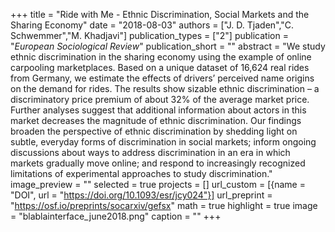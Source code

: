 +++
title = "Ride with Me - Ethnic Discrimination, Social Markets and the Sharing Economy"
date = "2018-08-03"
authors = ["J. D. Tjaden","C. Schwemmer","M. Khadjavi"]
publication_types = ["2"]
publication = "_European Sociological Review_"
publication_short = ""
abstract = "We study ethnic discrimination in the sharing economy using the example of online carpooling marketplaces. Based on a unique dataset of 16,624 real rides from Germany, we estimate the effects of drivers’ perceived name origins on the demand for rides. The results show sizable ethnic discrimination – a discriminatory price premium of about 32% of the average market price. Further analyses suggest that additional information about actors in this market decreases the magnitude of ethnic discrimination. Our findings broaden the perspective of ethnic discrimination by shedding light on subtle, everyday forms of discrimination in social markets; inform ongoing discussions about ways to address discrimination in an era in which markets gradually move online; and respond to increasingly recognized limitations of experimental approaches to study discrimination."
image_preview = ""
selected = true
projects = []
url_custom = [{name = "DOI", url = "https://doi.org/10.1093/esr/jcy024"}]
url_preprint = "https://osf.io/preprints/socarxiv/gefsx"
math = true
highlight = true
image = "blablainterface_june2018.png"
caption = ""
+++

